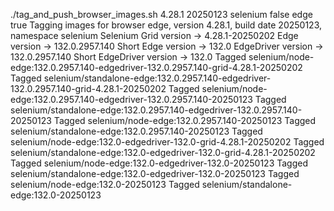 ./tag_and_push_browser_images.sh 4.28.1 20250123 selenium false edge true
Tagging images for browser edge, version 4.28.1, build date 20250123, namespace selenium
Selenium Grid version -> 4.28.1-20250202
Edge version -> 132.0.2957.140
Short Edge version -> 132.0
EdgeDriver version -> 132.0.2957.140
Short EdgeDriver version -> 132.0
Tagged selenium/node-edge:132.0.2957.140-edgedriver-132.0.2957.140-grid-4.28.1-20250202
Tagged selenium/standalone-edge:132.0.2957.140-edgedriver-132.0.2957.140-grid-4.28.1-20250202
Tagged selenium/node-edge:132.0.2957.140-edgedriver-132.0.2957.140-20250123
Tagged selenium/standalone-edge:132.0.2957.140-edgedriver-132.0.2957.140-20250123
Tagged selenium/node-edge:132.0.2957.140-20250123
Tagged selenium/standalone-edge:132.0.2957.140-20250123
Tagged selenium/node-edge:132.0-edgedriver-132.0-grid-4.28.1-20250202
Tagged selenium/standalone-edge:132.0-edgedriver-132.0-grid-4.28.1-20250202
Tagged selenium/node-edge:132.0-edgedriver-132.0-20250123
Tagged selenium/standalone-edge:132.0-edgedriver-132.0-20250123
Tagged selenium/node-edge:132.0-20250123
Tagged selenium/standalone-edge:132.0-20250123
